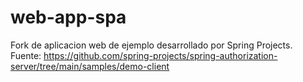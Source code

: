 # web-app-spa
Fork de aplicacion web de ejemplo desarrollado por Spring Projects. Fuente: https://github.com/spring-projects/spring-authorization-server/tree/main/samples/demo-client
